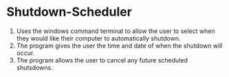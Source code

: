 # Shutdown-Scheduler
1. Uses the windows command terminal to allow the user to select when they would like their computer to automatically shutdown.
2. The program gives the user the time and date of when the shutdown will occur.
3. The program allows the user to cancel any future scheduled shutsdowns.
